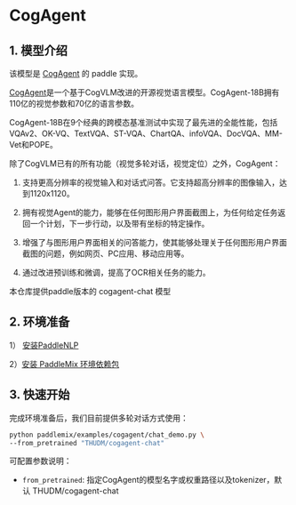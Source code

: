 # CogAgent

## 1. 模型介绍

该模型是 [CogAgent](https://arxiv.org/abs/2312.08914) 的 paddle 实现。

[CogAgent](https://arxiv.org/abs/2312.08914)是一个基于CogVLM改进的开源视觉语言模型。CogAgent-18B拥有110亿的视觉参数和70亿的语言参数。

CogAgent-18B在9个经典的跨模态基准测试中实现了最先进的全能性能，包括VQAv2、OK-VQ、TextVQA、ST-VQA、ChartQA、infoVQA、DocVQA、MM-Vet和POPE。

除了CogVLM已有的所有功能（视觉多轮对话，视觉定位）之外，CogAgent：

1. 支持更高分辨率的视觉输入和对话式问答。它支持超高分辨率的图像输入，达到1120x1120。

2. 拥有视觉Agent的能力，能够在任何图形用户界面截图上，为任何给定任务返回一个计划，下一步行动，以及带有坐标的特定操作。

3. 增强了与图形用户界面相关的问答能力，使其能够处理关于任何图形用户界面截图的问题，例如网页、PC应用、移动应用等。

4. 通过改进预训练和微调，提高了OCR相关任务的能力。

本仓库提供paddle版本的 cogagent-chat 模型

## 2. 环境准备

1） [安装PaddleNLP](https://github.com/PaddlePaddle/PaddleNLP?tab=readme-ov-file#%E5%AE%89%E8%A3%85)

2）[安装 PaddleMix 环境依赖包](https://github.com/PaddlePaddle/PaddleMIX/tree/b4f97ff859e1964c839fc5fab94f7ba63b1e5959?tab=readme-ov-file#%E5%AE%89%E8%A3%85)

## 3. 快速开始
完成环境准备后，我们目前提供多轮对话方式使用：

```bash
python paddlemix/examples/cogagent/chat_demo.py \
--from_pretrained "THUDM/cogagent-chat"
```

可配置参数说明：
  * `from_pretrained`: 指定CogAgent的模型名字或权重路径以及tokenizer，默认 THUDM/cogagent-chat
